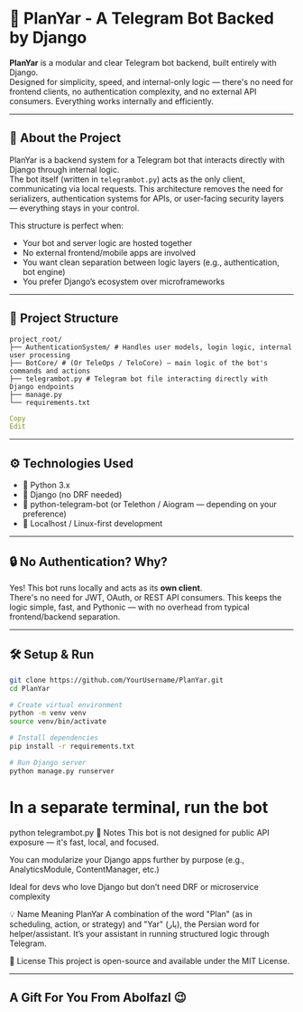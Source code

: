 # 🤖 PlanYar - A Telegram Bot Backed by Django

**PlanYar** is a modular and clear Telegram bot backend, built entirely with Django.  
Designed for simplicity, speed, and internal-only logic — there's no need for frontend clients, no authentication complexity, and no external API consumers. Everything works internally and efficiently.

---

## 🧠 About the Project

PlanYar is a backend system for a Telegram bot that interacts directly with Django through internal logic.  
The bot itself (written in `telegrambot.py`) acts as the only client, communicating via local requests. This architecture removes the need for serializers, authentication systems for APIs, or user-facing security layers — everything stays in your control.

This structure is perfect when:

- Your bot and server logic are hosted together
- No external frontend/mobile apps are involved
- You want clean separation between logic layers (e.g., authentication, bot engine)
- You prefer Django’s ecosystem over microframeworks

---

## 📂 Project Structure
```
project_root/
├── AuthenticationSystem/ # Handles user models, login logic, internal user processing
├── BotCore/ # (Or TeleOps / TeloCore) — main logic of the bot's commands and actions
├── telegrambot.py # Telegram bot file interacting directly with Django endpoints
├── manage.py
└── requirements.txt
```
```yaml
Copy
Edit
```

---

## ⚙️ Technologies Used

- 🐍 Python 3.x
- 🧱 Django (no DRF needed)
- 📡 python-telegram-bot (or Telethon / Aiogram — depending on your preference)
- 🐧 Localhost / Linux-first development

---

## 🔒 No Authentication? Why?

Yes! This bot runs locally and acts as its **own client**.  
There's no need for JWT, OAuth, or REST API consumers. This keeps the logic simple, fast, and Pythonic — with no overhead from typical frontend/backend separation.

---

## 🛠 Setup & Run

```bash
git clone https://github.com/YourUsername/PlanYar.git
cd PlanYar

# Create virtual environment
python -m venv venv
source venv/bin/activate

# Install dependencies
pip install -r requirements.txt

# Run Django server
python manage.py runserver
```

# In a separate terminal, run the bot
python telegrambot.py
📌 Notes
This bot is not designed for public API exposure — it's fast, local, and focused.

You can modularize your Django apps further by purpose (e.g., AnalyticsModule, ContentManager, etc.)

Ideal for devs who love Django but don’t need DRF or microservice complexity

💡 Name Meaning
PlanYar
A combination of the word "Plan" (as in scheduling, action, or strategy)
and "Yar" (یار), the Persian word for helper/assistant.
It’s your assistant in running structured logic through Telegram.

📄 License
This project is open-source and available under the MIT License.


---

## A Gift For You From Abolfazl 😉 
